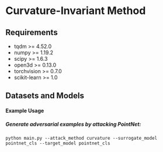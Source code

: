 # Curvature-Invariant Method
## Requirements

* tqdm >= 4.52.0
* numpy >= 1.19.2
* scipy >= 1.6.3
* open3d >= 0.13.0
* torchvision >= 0.7.0
* scikit-learn >= 1.0

## Datasets and Models

#### Example Usage

##### Generate adversarial examples by attacking PointNet:

```
python main.py --attack_method curvature --surrogate_model pointnet_cls --target_model pointnet_cls
```
